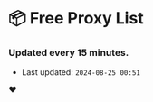 # :package: Free Proxy List
### Updated every 15 minutes.

- Last updated: `2024-08-25 00:51`

:heart:
